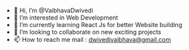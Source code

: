 - 👋 Hi, I’m @VaibhavaDwivedi
- 👀 I’m interested in Web Development
- 🌱 I’m currently learning React Js for better Website building
- 💞️ I’m looking to collaborate on new exciting projects
- 📫 How to reach me mail : dwivedivaibhava@gmail.com

<!---
VaibhavaDwivedi/VaibhavaDwivedi is a ✨ special ✨ repository because its `README.md` (this file) appears on your GitHub profile.
You can click the Preview link to take a look at your changes.
--->
